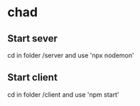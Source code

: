 # chad



## Start sever

cd in folder /server and use 'npx nodemon'

## Start client

cd in folder /client and use 'npm start'